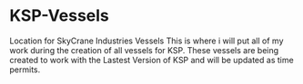 # KSP-Vessels
Location for SkyCrane Industries Vessels
This is where i will put all of my work during the creation of all vessels for KSP.
These vessels are being created to work with the Lastest Version of KSP and will be updated as time permits.
